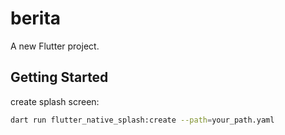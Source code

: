 # berita

A new Flutter project.

## Getting Started

create splash screen:
```bash
dart run flutter_native_splash:create --path=your_path.yaml
```